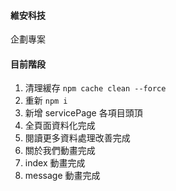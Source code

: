 #### 維安科技

企劃專案

#### 目前階段

1. 清理緩存 `npm cache clean --force`
2. 重新 `npm i`
3. 新增 servicePage 各項目頭頂
4. 全頁面資料化完成
5. 閱讀更多資料處理改善完成
6. 關於我們動畫完成
7. index 動畫完成
8. message 動畫完成
